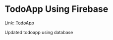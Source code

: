 # TodoApp Using Firebase
Link: [TodoApp](https://todoappusingfirebase.netlify.app/)

Updated todoapp using database 
